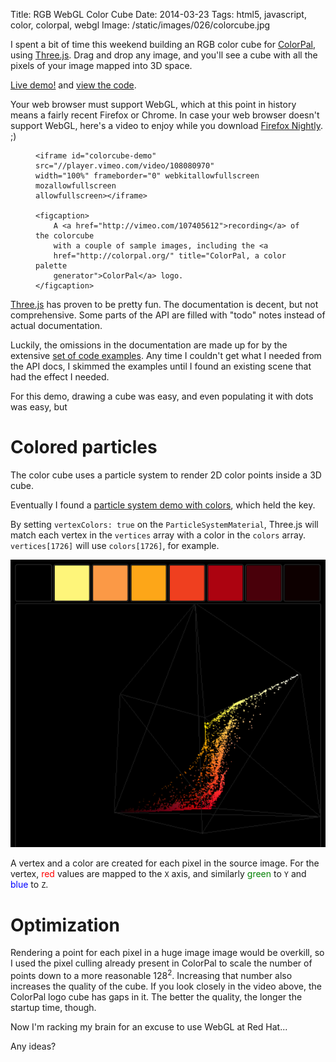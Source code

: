 Title: RGB WebGL Color Cube
Date: 2014-03-23
Tags: html5, javascript, color, colorpal, webgl
Image: /static/images/026/colorcube.jpg

I spent a bit of time this weekend building an RGB color cube for
[ColorPal][4], using [Three.js][1].  Drag and drop any image, and you'll see a
cube with all the pixels of your image mapped into 3D space.

<a class="btn btn-primary btn-lg"
href="/static/projects/colorpal_colorcube">Live demo!</a> and [view the
code][5].

Your web browser must support WebGL, which at this point in history means a
fairly recent Firefox or Chrome.  In case your web browser doesn't support
WebGL, here's a video to enjoy while you download [Firefox Nightly][ffn]. ;)

<figure>

    <iframe id="colorcube-demo" src="//player.vimeo.com/video/108080970"
    width="100%" frameborder="0" webkitallowfullscreen mozallowfullscreen
    allowfullscreen></iframe>

    <figcaption>
        A <a href="http://vimeo.com/107405612">recording</a> of the colorcube
        with a couple of sample images, including the <a
        href="http://colorpal.org/" title="ColorPal, a color palette
        generator">ColorPal</a> logo.
    </figcaption>
</figure>

[Three.js][1] has proven to be pretty fun.  The documentation is decent, but
not comprehensive.  Some parts of the API are filled with "todo" notes instead
of actual documentation.

Luckily, the omissions in the documentation are made up for by the extensive
[set of code examples][2].  Any time I couldn't get what I needed from the API
docs, I skimmed the examples until I found an existing scene that had the
effect I needed.

For this demo, drawing a cube was easy, and even populating it with dots was easy, but 

Colored particles
=================

The color cube uses a particle system to render 2D color points inside a 3D
cube.

Eventually I found a [particle system demo with colors][3], which held the key.

By setting `vertexColors: true` on the `ParticleSystemMaterial`, Three.js will
match each vertex in the `vertices` array with a color in the `colors` array.
`vertices[1726]` will use `colors[1726]`, for example.

![Screenshot of ColorCube](/static/images/025/screenshot.png "Screenshot of ColorCube")

A vertex and a color are created for each pixel in the source image.  For the
vertex, <span style="color: red;">red</span> values are mapped to the `X` axis,
and similarly <span style="color: green">green</span> to `Y` and <span
style="color: blue">blue</span> to `Z`.

Optimization
============

Rendering a point for each pixel in a huge image image would be overkill, so
I used the pixel culling already present in ColorPal to scale the number of
points down to a more reasonable 128<sup>2</sup>.  Increasing that number also
increases the quality of the cube.  If you look closely in the video above, the
ColorPal logo cube has gaps in it.  The better the quality, the longer the
startup time, though.

Now I'm racking my brain for an excuse to use WebGL at Red Hat...

Any ideas?

<script>
    function set_vimeo_iframe_height() {
        var ifr = document.getElementById('colorcube-demo');
        ifr.height = ifr.offsetWidth / (1280/720);
    }
    document.addEventListener('DOMContentLoaded', set_vimeo_iframe_height);
    window.addEventListener('resize', set_vimeo_iframe_height);
</script>

[1]: http://threejs.org
[2]: http://threejs.org/examples/
[3]: http://threejs.org/examples/#webgl_particles_billboards_colors
[4]: http://colorpal.org
[5]: https://github.com/mwcz/mwcz/blob/master/content/static/projects/colorpal_colorcube/js/cp-colorcube.js
[ffn]: https://duckduckgo.com/l/?kh=-1&uddg=https%3A%2F%2Fnightly.mozilla.org%2F
